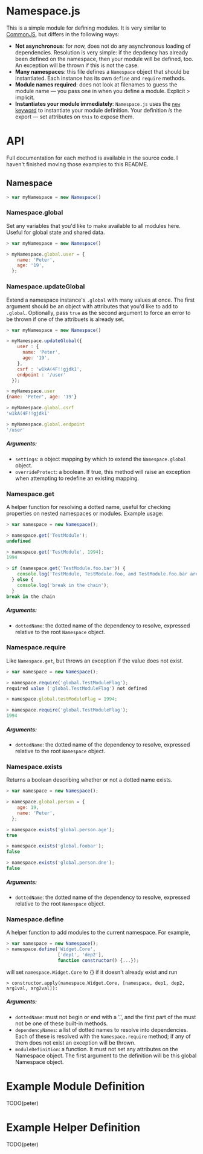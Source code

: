 # Namespace.js

This is a simple module for defining modules. It is very similar to [CommonJS](http://requirejs.org/docs/commonjs.html),
but differs in the following ways:

* **Not asynchronous**: for now, does not do any asynchronous loading of
  dependencies. Resolution is very simple: if the depdency has already been
  defined on the namespace, then your module will be defined, too. An exception
  will be thrown if this is not the case.
* **Many namespaces**: this file defines a `Namespace` object that should be
  instantiated.  Each instance has its own `define` and `require` methods.
* **Module names required**: does not look at filenames to guess the module
  name — you pass one in when you define a module. Explicit > implicit.
* **Instantiates your module immediately**: `Namespace.js` uses the [`new`
  keyword](https://developer.mozilla.org/en-US/docs/JavaScript/Reference/Operators/new)
  to instantiate your module definition. Your definition *is* the export — set
  attributes on `this` to expose them.

# API

Full documentation for each method is available in the source code. I haven't
finished moving those examples to this README.

## Namespace
```javascript
> var myNamespace = new Namespace()
```

### Namespace.global
Set any variables that you'd like to make available to all modules here. Useful
for global state and shared data. 

```javascript
> var myNamespace = new Namespace()

> myNamespace.global.user = {
    name: 'Peter',
    age: '19',
  };
```

### Namespace.updateGlobal
Extend a namespace instance's `.global` with many values at once. The first
argument should be an object with attributes that you'd like to add to
`.global`. Optionally, pass `true` as the second argument to force an error to
be thrown if one of the attribuets is already set.

```javascript
> var myNamespace = new Namespace()

> myNamespace.updateGlobal({
    user : {
      name: 'Peter',
      age: '19',
    },
    csrf : 'w1kA(4F!!gjdk1',
    endpoint : '/user'
  });

> myNamespace.user
{name: 'Peter', age: '19'}

> myNamespace.global.csrf
'w1kA(4F!!gjdk1'

> myNamespace.global.endpoint
'/user'
```

##### Arguments:
* `settings`: a object mapping by which to extend the `Namespace.global` object.
* `overrideProtect`: a boolean. If true, this method will raise an exception
  when attempting to redefine an existing mapping.

### Namespace.get
A helper function for resolving a dotted name, useful for checking properties
on nested namespaces or modules. Example usage:

```javascript
> var namespace = new Namespace();

> namespace.get('TestModule');
undefined

> namespace.get('TestModule', 1994);
1994

> if (namespace.get('TestModule.foo.bar')) {
    console.log('TestModule, TestModule.foo, and TestModule.foo.bar are all defined');
  } else {
    console.log('break in the chain');
  }
break in the chain
```

##### Arguments:
* `dottedName`: the dotted name of the dependency to resolve, expressed
  relative to the root `Namespace` object.

### Namespace.require
Like `Namespace.get`, but throws an exception if the value does not exist.

```javascript
> var namespace = new Namespace();

> namespace.require('global.TestModuleFlag');
required value ('global.TestModuleFlag') not defined

> namespace.global.testModuleFlag = 1994;

> namespace.require('global.TestModuleFlag');
1994
```

##### Arguments:
* `dottedName`: the dotted name of the dependency to resolve, expressed
  relative to the root `Namespace` object.

### Namespace.exists
Returns a boolean describing whether or not a dotted name exists.

```javascript
> var namespace = new Namespace();

> namespace.global.person = {
    age: 19,
    name: 'Peter',
  };

> namespace.exists('global.person.age');
true

> namespace.exists('global.foobar');
false

> namespace.exists('global.person.dne');
false
```

##### Arguments:
* `dottedName`: the dotted name of the dependency to resolve, expressed
  relative to the root `Namespace` object.

### Namespace.define
A helper function to add modules to the current namespace. For example,

```javascript
> var namespace = new Namespace();
> namespace.define('Widget.Core',
                   ['dep1', 'dep2'],
                   function constructor() {...});
```

will set `namespace.Widget.Core` to {} if it doesn't already exist and run

```
> constructor.apply(namespace.Widget.Core, [namespace, dep1, dep2, arg1val, arg2val]):
```

##### Arguments:
* `dottedName`: must not begin or end with a '.', and the first part of the
  must not be one of these built-in methods.
* `dependencyNames`: a list of dotted names to resolve into dependencies. Each of these is
  resolved with the `Namespace.require` method; if any of them does not exist an exception
  will be thrown.
* `moduleDefinition`: a function. It must not set any attributes on the
  Namespace object. The first argument to the definition will be this global
  Namespace object.

# Example Module Definition
TODO(peter)

# Example Helper Definition
TODO(peter)
